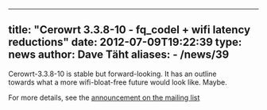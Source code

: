 
---
title: "Cerowrt 3.3.8-10 - fq_codel + wifi latency reductions"
date: 2012-07-09T19:22:39
type: news
author: Dave Täht
aliases:
    - /news/39
---
Cerowrt-3.3.8-10 is stable but forward-looking. It has an outline\
towards what a more wifi-bloat-free future would look like. Maybe.

For more details, see the [announcement on the mailing
list](https://lists.bufferbloat.net/pipermail/cerowrt-devel/2012-July/000351.html)
